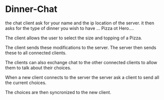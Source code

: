 # Dinner-Chat

the chat client ask for your name and the ip location of the server.
it then asks for the type of dinner you wish to have ... Pizza ot Hero....

The client allows the user to select the size and topping of a Pizza.

The client sends these modifications to the server.
The server then sends these to all connected clients.

The clients can also exchange chat to the other connected clients to 
allow them to talk about their choices.

When a new client connects to the server the server ask a client to send 
all the current choices.

The choices are then syncronized to the new client.



